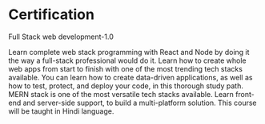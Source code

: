 # Certification

Full Stack web development-1.0

Learn complete web stack programming with React and Node by doing it the way a full-stack professional would do it. Learn how to create whole web apps from start to finish with one of the most trending tech stacks available. You can learn how to create data-driven applications, as well as how to test, protect, and deploy your code, in this thorough study path. MERN stack is one of the most versatile tech stacks available. Learn front-end and server-side support, to build a multi-platform solution. This course will be taught in Hindi language.
